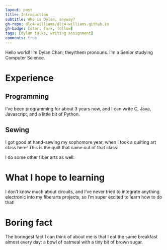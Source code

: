 ```yaml
---
layout: post
title: Introduction
subtitle: Who is Dylan, anyway?
gh-repo: dlc4-williams/dlc4-williams.github.io
gh-badge: [star, fork, follow]
tags: [dylan talks, writing assignment]
comments: true
---
```

Hello world! I’m Dylan Chan, they/them pronouns. I’m a Senior studying Computer Science. 

# Experience

## Programming
I’ve been programming for about 3 years now, and I can write C, Java, Javascript, and a little bit of Python. 

## Sewing
I got good at hand-sewing my sophomore year, when I took a quilting art class here! This is the quilt that came out of that class:



I do some other fiber arts as well:




# What I hope to learning
I don’t know much about circuits, and I’ve never tried to integrate anything electronic into my fiberarts projects, so I’m super excited to learn how to do that!

# Boring fact
The boringest fact I can think of about me is that I eat the same breakfast almost every day: a bowl of oatmeal with a tiny bit of brown sugar.
